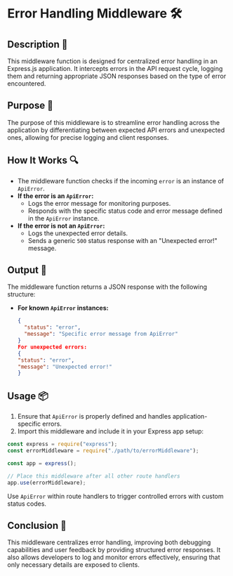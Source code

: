 # Error Handling Middleware 🛠️

## Description 📝

This middleware function is designed for centralized error handling in an Express.js application.
It intercepts errors in the API request cycle, logging them and returning appropriate JSON responses based on the type of error encountered.

## Purpose 🎯

The purpose of this middleware is to streamline error handling across the application by differentiating between expected API errors and unexpected ones, allowing for precise logging and client responses.

## How It Works 🔍

-   The middleware function checks if the incoming `error` is an instance of `ApiError`.
-   **If the error is an `ApiError`:**
    -   Logs the error message for monitoring purposes.
    -   Responds with the specific status code and error message defined in the `ApiError` instance.
-   **If the error is not an `ApiError`:**
    -   Logs the unexpected error details.
    -   Sends a generic `500` status response with an "Unexpected error!" message.

## Output 📜

The middleware function returns a JSON response with the following structure:

-   **For known `ApiError` instances:**
    ```json
    {
      "status": "error",
      "message": "Specific error message from ApiError"
    }
    For unexpected errors:
    {
    "status": "error",
    "message": "Unexpected error!"
    }
    ```

## Usage 📦

1. Ensure that `ApiError` is properly defined and handles application-specific errors.
2. Import this middleware and include it in your Express app setup:

```js
const express = require("express");
const errorMiddleware = require("./path/to/errorMiddleware");

const app = express();

// Place this middleware after all other route handlers
app.use(errorMiddleware);
```

Use `ApiError` within route handlers to trigger controlled errors with custom status codes.

## Conclusion 🚀

This middleware centralizes error handling, improving both debugging capabilities and user feedback by providing structured error responses.
It also allows developers to log and monitor errors effectively, ensuring that only necessary details are exposed to clients.
